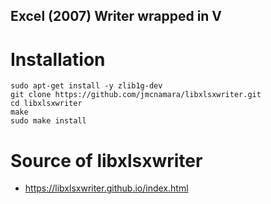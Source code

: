 ## Excel (2007) Writer wrapped in V

# Installation

```
sudo apt-get install -y zlib1g-dev
git clone https://github.com/jmcnamara/libxlsxwriter.git
cd libxlsxwriter
make
sudo make install
```

# Source of libxlsxwriter
- https://libxlsxwriter.github.io/index.html
